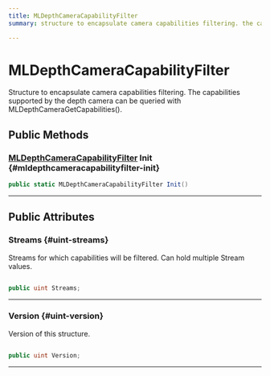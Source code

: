 ```yaml
---
title: MLDepthCameraCapabilityFilter
summary: structure to encapsulate camera capabilities filtering. the capabilities supported by the depth camera can be queried with mldepthcameragetcapabilities. 

---
```


# MLDepthCameraCapabilityFilter




Structure to encapsulate camera capabilities filtering. The capabilities supported by the depth camera can be queried with MLDepthCameraGetCapabilities().   





## Public Methods

### [MLDepthCameraCapabilityFilter](/versioned_docs/version-02-Aug-2023/unity-api/api/UnityEngine.XR.MagicLeap/MLDepthCamera/NativeBindings/UnityEngine.XR.MagicLeap.MLDepthCamera.NativeBindings.MLDepthCameraCapabilityFilter.md) Init {#mldepthcameracapabilityfilter-init}

```csharp
public static MLDepthCameraCapabilityFilter Init()
```






-----------

## Public Attributes

### Streams {#uint-streams}

Streams for which capabilities will be filtered. Can hold multiple Stream values. 

```csharp

public uint Streams;

```






-----------

### Version {#uint-version}

Version of this structure. 

```csharp

public uint Version;

```






-----------


